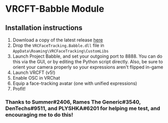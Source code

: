 # VRCFT-Babble Module

## Installation instructions

1) Download a copy of the latest release [here](https://github.com/dfgHiatus/VRCFT-Babble/releases/latest)
1) Drop the `VRCFaceTracking.Babble.dll` file in `AppData\Roaming\VRCFaceTracking\CustomLibs`
1) Launch Project Babble, and set your outgoing port to 8888. You can do this via the GUI, or by editing the Python script directly. Also, be sure to orient your camera properly so your expressions aren't flipped in-game
1) Launch VRCFT (v5!)
1) Enable OSC in VRChat
1) Equip a face-tracking avatar (one with unified expressions)
1) Profit!

### Thanks to Summer#2406, Rames The Generic#3540, DenTechs#9511, and PLYSHKA#6201 for helping me test, and encouraging me to do this!

